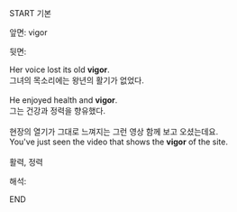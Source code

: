 START
기본

앞면:
vigor


뒷면:
<div>Her voice lost its old <strong>vigor</strong>. </div><div>그녀의 목소리에는 왕년의 활기가 없었다.<br><br><div>He enjoyed health and <strong>vigor</strong>. </div><div>그는 건강과 정력을 향유했다.<br><br><div><div>현장의 열기가 그대로 느껴지는 그런 영상 함께 보고 오셨는데요.</div></div><div>You've just seen the video that shows the <strong>vigor</strong> of the site.<br><br>활력, 정력</div></div></div>


해석:

END